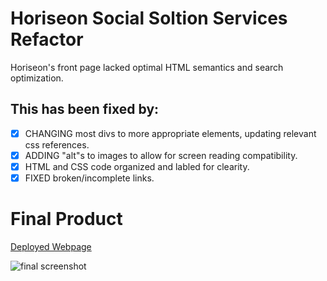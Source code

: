 # Horiseon Social Soltion Services Refactor

Horiseon's front page lacked optimal HTML semantics and search optimization. 

## This has been fixed by:

- [x] CHANGING most divs to more appropriate elements, updating relevant css references.
- [x] ADDING "alt"s to images to allow for screen reading compatibility.
- [x] HTML and CSS code organized and labled for clearity.
- [x] FIXED broken/incomplete links.

# Final Product

[Deployed Webpage](https://carljmcgee.github.io/Challenge-1_Horiseon-Refractor_CarlM/)

![final screenshot](/assets/images/carljmcgee.github.io_Challenge-1_Horiseon-Refractor_CarlM_.pngassets\images\carljmcgee.github.io_Challenge-1_Horiseon-Refractor_CarlM_.png)